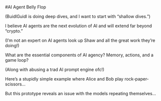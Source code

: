 #AI Agent Belly Flop

(BuidlGuidl is doing deep dives, and I want to start with “shallow dives.”)

I believe AI agents are the next evolution of AI and will extend far beyond “crypto.”

(I’m not an expert on AI agents look up Shaw and all the great work they’re doing!)

What are the essential components of AI agency? Memory, actions, and a game loop?

(Along with abusing a trad AI prompt engine ofc!)

Here’s a stupidly simple example where Alice and Bob play rock-paper-scissors…

But this prototype reveals an issue with the models repeating themselves...
